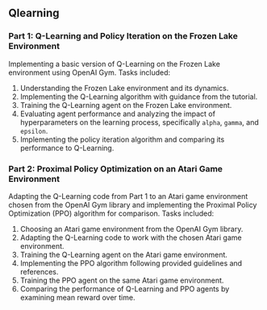 ## Qlearning

### Part 1: Q-Learning and Policy Iteration on the Frozen Lake Environment

Implementing a basic version of Q-Learning on the Frozen Lake environment using OpenAI Gym. Tasks included:
1. Understanding the Frozen Lake environment and its dynamics.
2. Implementing the Q-Learning algorithm with guidance from the tutorial.
3. Training the Q-Learning agent on the Frozen Lake environment.
4. Evaluating agent performance and analyzing the impact of hyperparameters on the learning process, specifically `alpha`, `gamma`, and `epsilon`.
5. Implementing the policy iteration algorithm and comparing its performance to Q-Learning.

### Part 2: Proximal Policy Optimization on an Atari Game Environment

Adapting the Q-Learning code from Part 1 to an Atari game environment chosen from the OpenAI Gym library and implementing the Proximal Policy Optimization (PPO) algorithm for comparison. Tasks included:
1. Choosing an Atari game environment from the OpenAI Gym library.
2. Adapting the Q-Learning code to work with the chosen Atari game environment.
3. Training the Q-Learning agent on the Atari game environment.
4. Implementing the PPO algorithm following provided guidelines and references.
5. Training the PPO agent on the same Atari game environment.
6. Comparing the performance of Q-Learning and PPO agents by examining mean reward over time.
